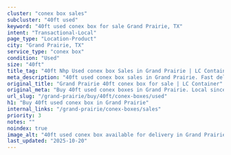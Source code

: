 ```yaml
---
cluster: "conex box sales"
subcluster: "40ft used"
keyword: "40ft used conex box for sale Grand Prairie, TX"
intent: "Transactional-Local"
page_type: "Location-Product"
city: "Grand Prairie, TX"
service_type: "conex box"
condition: "Used"
size: "40ft"
title_tag: "40ft Nhp Used conex box Sales in Grand Prairie | LC Container"
meta_description: "40ft used conex box sales in Grand Prairie. Fast delivery, competitive pricing. Serving conex boxes area. Quote ID: XOJ. Call (214) 524-4168 for your free quote today."
original_title: "Grand Prairie 40ft conex box for sale | LC Container"
original_meta: "Buy 40ft used conex boxes in Grand Prairie. Local since 2003. New & used inventory. Fast delivery. Get your free quote — call (214) 524-4168 today."
url_slug: "/grand-prairie/buy/40ft/conex-boxes/used"
h1: "Buy 40ft used conex box in Grand Prairie"
internal_links: "/grand-prairie/conex-boxes/sales"
priority: 3
notes: ""
noindex: true
image_alt: "40ft used conex box available for delivery in Grand Prairie"
last_updated: "2025-10-20"
---
```


<!-- TODO: Add unique city/inventory copy, images, and internal links here. -->
